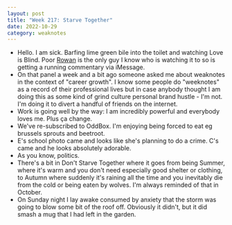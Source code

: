 ```yaml
---
layout: post
title: "Week 217: Starve Together"
date: 2022-10-29
category: weaknotes
---
```

* Hello. I am sick. Barfing lime green bile into the toilet and watching Love is Blind. Poor [Rowan](https://rowanmanning.com/) is the only guy I know who is watching it to so is getting a running commentary via iMessage.
* On that panel a week and a bit ago someone asked me about weaknotes in the context of "career growth". I know some people do "weeknotes" as a record of their professional lives but in case anybody thought I am doing this as some kind of grind culture personal brand hustle - I'm not. I'm doing it to divert a handful of friends on the internet.
* Work is going well by the way: I am incredibly powerful and everybody loves me. Plus ça change.
* We've re-subscribed to OddBox. I'm enjoying being forced to eat eg brussels sprouts and beetroot.
* E's school photo came and looks like she's planning to do a crime. C's came and he looks absolutely adorable.
* As you know, politics.
* There's a bit in Don't Starve Together where it goes from being Summer, where it's warm and you don't need especially good shelter or clothing, to Autumn where suddenly it's raining all the time and you inevitably die from the cold or being eaten by wolves. I'm always reminded of that in October.
* On Sunday night I lay awake consumed by anxiety that the storm was going to blow some bit of the roof off. Obviously it didn't, but it did smash a mug that I had left in the garden.

